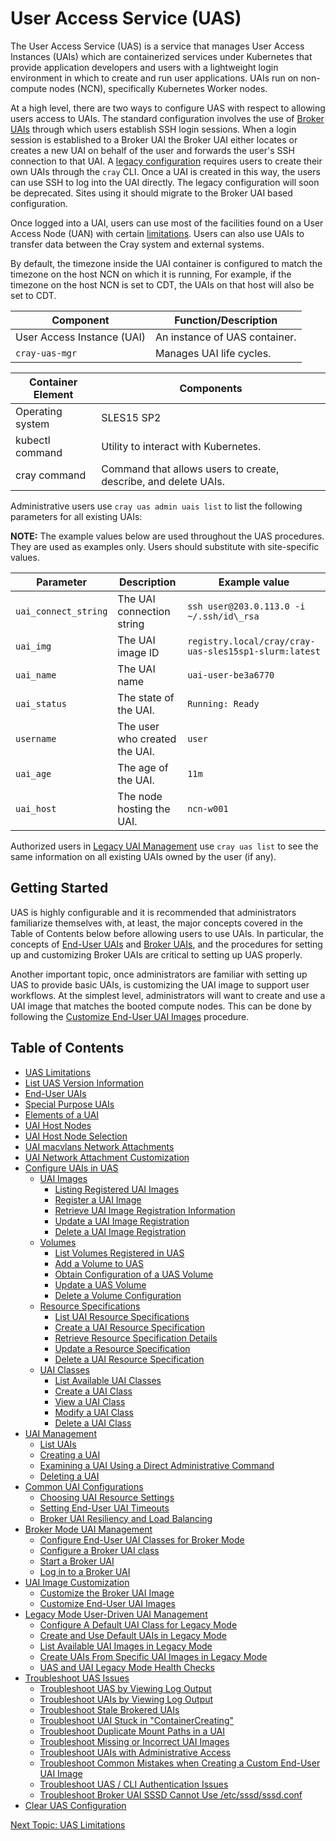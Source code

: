 # User Access Service (UAS)

The User Access Service \(UAS\) is a service that manages User Access Instances \(UAIs\) which are
containerized services under Kubernetes that provide application developers and users with a
lightweight login environment in which to create and run user applications.
UAIs run on non-compute nodes \(NCN\), specifically Kubernetes Worker nodes.

At a high level, there are two ways to configure UAS with respect to allowing users access to UAIs.
The standard configuration involves the use of [Broker UAIs](Broker_Mode_UAI_Management.md) through which users establish SSH login sessions.
When a login session is established to a Broker UAI the Broker UAI either locates or creates a new UAI on behalf of the user and forwards the user's SSH connection to that UAI.
A [legacy configuration](Legacy_Mode_User-Driven_UAI_Management.md) requires users to create their own UAIs through the `cray` CLI.
Once a UAI is created in this way, the users can use SSH to log into the UAI directly.
The legacy configuration will soon be deprecated. Sites using it should migrate to the Broker UAI based configuration.

Once logged into a UAI, users can use most of the facilities found on a User Access Node \(UAN\) with certain [limitations](UAS_Limitations.md). Users can also use UAIs to transfer data between the Cray system and external systems.

By default, the timezone inside the UAI container is configured to match the timezone on the host NCN on which it is running, For example, if the timezone on the host NCN is set to CDT, the UAIs on that host will also be set to CDT.

|Component|Function/Description|
|---------|--------------------|
|User Access Instance \(UAI\)|An instance of UAS container.|
|`cray-uas-mgr`|Manages UAI life cycles.|

|Container Element|Components|
|-----------------|----------|
|Operating system|SLES15 SP2|
|kubectl command|Utility to interact with Kubernetes.|
|cray command|Command that allows users to create, describe, and delete UAIs.|

Administrative users use `cray uas admin uais list` to list the following parameters for all existing UAIs:

**NOTE:** The example values below are used throughout the UAS procedures.
They are used as examples only. Users should substitute with site-specific values.

|Parameter|Description|Example value|
|---------|-----------|-------------|
|`uai_connect_string`|The UAI connection string|`ssh user@203.0.113.0 -i ~/.ssh/id\_rsa`|
|`uai_img`|The UAI image ID|`registry.local/cray/cray-uas-sles15sp1-slurm:latest`|
|`uai_name`|The UAI name|`uai-user-be3a6770`|
|`uai_status`|The state of the UAI.|`Running: Ready`|
|`username`|The user who created the UAI.|`user`|
|`uai_age`|The age of the UAI.|`11m`|
|`uai_host`|The node hosting the UAI.|`ncn-w001`|

Authorized users in [Legacy UAI Management](Legacy_Mode_User-Driven_UAI_Management.md) use `cray uas list` to see the same information on all existing UAIs owned by the user (if any).

## Getting Started

UAS is highly configurable and it is recommended that administrators familiarize themselves with, at least,
the major concepts covered in the Table of Contents below before allowing users to use UAIs.
In particular, the concepts of [End-User UAIs](End_User_UAIs.md) and [Broker UAIs](Broker_Mode_UAI_Management.md),
and the procedures for setting up and customizing Broker UAIs are critical to setting up UAS properly.

Another important topic, once administrators are familiar with setting up UAS to provide basic UAIs,
is customizing the UAI image to support user workflows. At the simplest level,
administrators will want to create and use a UAI image that matches the booted compute nodes.
This can be done by following the [Customize End-User UAI Images](Customize_End-User_UAI_Images.md) procedure.

## Table of Contents

* [UAS Limitations](UAS_Limitations.md)
* [List UAS Version Information](List_UAS_Information.md)
* [End-User UAIs](End_User_UAIs.md)
* [Special Purpose UAIs](Special_Purpose_UAIs.md)
* [Elements of a UAI](Elements_of_a_UAI.md)
* [UAI Host Nodes](UAI_Host_Nodes.md)
* [UAI Host Node Selection](UAI_Host_Node_Selection.md)
* [UAI macvlans Network Attachments](UAI_macvlans_Network_Attachments.md)
* [UAI Network Attachment Customization](UAI_Network_Attachments.md)
* [Configure UAIs in UAS](Configure_UAIs_in_UAS.md)
  * [UAI Images](UAI_Images.md)
    * [Listing Registered UAI Images](List_Registered_UAI_Images.md)
    * [Register a UAI Image](Register_a_UAI_Image.md)
    * [Retrieve UAI Image Registration Information](Retrieve_UAI_Image_Registration_Information.md)
    * [Update a UAI Image Registration](Update_a_UAI_Image_Registration.md)
    * [Delete a UAI Image Registration](Delete_a_UAI_Image_Registration.md)
  * [Volumes](Volumes.md)
    * [List Volumes Registered in UAS](List_Volumes_Registered_in_UAS.md)
    * [Add a Volume to UAS](Add_a_Volume_to_UAS.md)
    * [Obtain Configuration of a UAS Volume](Obtain_Configuration_of_a_UAS_Volume.md)
    * [Update a UAS Volume](Update_a_UAS_Volume.md)
    * [Delete a Volume Configuration](Delete_a_Volume_Configuration.md)
  * [Resource Specifications](Resource_Specifications.md)
    * [List UAI Resource Specifications](List_UAI_Resource_Specifications.md)
    * [Create a UAI Resource Specification](Create_a_UAI_Resource_Specification.md)
    * [Retrieve Resource Specification Details](Retrieve_Resource_Specification_Details.md)
    * [Update a Resource Specification](Update_a_Resource_Specification.md)
    * [Delete a UAI Resource Specification](Delete_a_UAI_Resource_Specification.md)
  * [UAI Classes](UAI_Classes.md)
    * [List Available UAI Classes](List_Available_UAI_Classes.md)
    * [Create a UAI Class](Create_a_UAI_Class.md)
    * [View a UAI Class](View_a_UAI_Class.md)
    * [Modify a UAI Class](Modify_a_UAI_Class.md)
    * [Delete a UAI Class](Delete_a_UAI_Class.md)
* [UAI Management](UAI_Management.md)
  * [List UAIs](List_UAIs.md)
  * [Creating a UAI](Create_a_UAI.md)
  * [Examining a UAI Using a Direct Administrative Command](Examine_a_UAI_Using_a_Direct_Administrative_Command.md)
  * [Deleting a UAI](Delete_a_UAI.md)
* [Common UAI Configurations](Common_UAI_Config.md)
  * [Choosing UAI Resource Settings](Choosing_UAI_Resource_Settings.md)
  * [Setting End-User UAI Timeouts](Setting_UAI_Timeouts.md)
  * [Broker UAI Resiliency and Load Balancing](Setting_Up_Multi-Replica_Brokers.md)
* [Broker Mode UAI Management](Broker_Mode_UAI_Management.md)
  * [Configure End-User UAI Classes for Broker Mode](Configure_End-User_UAI_Classes_for_Broker_Mode.md)
  * [Configure a Broker UAI class](Configure_a_Broker_UAI_Class.md)
  * [Start a Broker UAI](Start_a_Broker_UAI.md)
  * [Log in to a Broker UAI](Log_in_to_a_Broker_UAI.md)
* [UAI Image Customization](UAI_Image_Customization.md)
  * [Customize the Broker UAI Image](Customize_the_Broker_UAI_Image.md)
  * [Customize End-User UAI Images](Customize_End-User_UAI_Images.md)
* [Legacy Mode User-Driven UAI Management](Legacy_Mode_User-Driven_UAI_Management.md)
  * [Configure A Default UAI Class for Legacy Mode](Configure_a_Default_UAI_Class_for_Legacy_Mode.md)
  * [Create and Use Default UAIs in Legacy Mode](Create_and_Use_Default_UAIs_in_Legacy_Mode.md)
  * [List Available UAI Images in Legacy Mode](List_Available_UAI_Images_in_Legacy_Mode.md)
  * [Create UAIs From Specific UAI Images in Legacy Mode](Create_UAIs_From_Specific_UAI_Images_in_Legacy_Mode.md)
  * [UAS and UAI Legacy Mode Health Checks](UAS_and_UAI_Health_Checks.md)
* [Troubleshoot UAS Issues](Troubleshoot_UAS_Issues.md)
  * [Troubleshoot UAS by Viewing Log Output](Troubleshoot_UAS_by_Viewing_Log_Output.md)
  * [Troubleshoot UAIs by Viewing Log Output](Troubleshoot_UAIs_by_Viewing_Log_Output.md)
  * [Troubleshoot Stale Brokered UAIs](Troubleshoot_Stale_Brokered_UAIs.md)
  * [Troubleshoot UAI Stuck in "ContainerCreating"](Troubleshoot_UAI_Stuck_in_ContainerCreating.md)
  * [Troubleshoot Duplicate Mount Paths in a UAI](Troubleshoot_Duplicate_Mount_Paths_in_a_UAI.md)
  * [Troubleshoot Missing or Incorrect UAI Images](Troubleshoot_Missing_or_Incorrect_UAI_Images.md)
  * [Troubleshoot UAIs with Administrative Access](Troubleshoot_UAIs_with_Administrative_Access.md)
  * [Troubleshoot Common Mistakes when Creating a Custom End-User UAI Image](Troubleshoot_Common_Mistakes_when_Creating_a_Custom_End-User_UAI_Image.md)
  * [Troubleshoot UAS / CLI Authentication Issues](Troubleshoot_UAI_Authentication_Issues.md)
  * [Troubleshoot Broker UAI SSSD Cannot Use /etc/sssd/sssd.conf](Troubleshoot_Broker_SSSD_Cant_Use_sssd_conf.md)
* [Clear UAS Configuration](Reset_the_UAS_Configuration_to_Original_Installed_Settings.md)

[Next Topic: UAS Limitations](UAS_Limitations.md)
